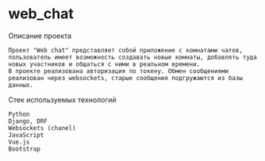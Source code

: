 # web_chat

Описание проекта

    Проект "Web chat" представляет собой приложение с комнатами чатов,
    пользователь имеет возможность создавать новые комнаты, добавлять туда
    новых участников и общаться с ними в реальном времени.
    В проекте реализована авторизация по токену. Обмен сообщениями 
    реализован через websockets, старые сообщения подгружаются из базы данных.

Стек используемых технологий

    Python
    Django, DRF
    Websockets (chanel)
    JavaScript
    Vue.js
    Bootstrap
